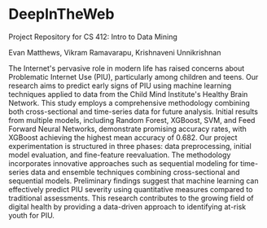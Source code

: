 # DeepInTheWeb
Project Repository for CS 412: Intro to Data Mining

Evan Matthews, Vikram Ramavarapu, Krishnaveni Unnikrishnan
 
The Internet's pervasive role in modern life has raised concerns about Problematic Internet Use (PIU), particularly among children and teens. 
Our research aims to predict early signs of PIU using machine learning techniques applied to data from the Child Mind Institute's Healthy Brain Network. 
This study employs a comprehensive methodology combining both cross-sectional and time-series data for future analysis. 
Initial results from multiple models, including Random Forest, XGBoost, SVM, and Feed Forward Neural Networks, demonstrate promising accuracy rates, with XGBoost achieving the highest mean accuracy of 0.682. 
Our project experimentation is structured in three phases: data preprocessing, initial model evaluation, and fine-feature reevaluation. 
The methodology incorporates innovative approaches such as sequential modeling for time-series data and ensemble techniques combining cross-sectional and sequential models. 
Preliminary findings suggest that machine learning can effectively predict PIU severity using quantitative measures compared to traditional assessments. 
This research contributes to the growing field of digital health by providing a data-driven approach to identifying at-risk youth for PIU.
